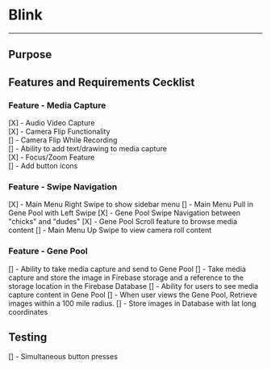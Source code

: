 # Blink
---
## Purpose

## Features and Requirements Cecklist
### Feature - Media Capture
[X] - Audio Video Capture <br/>
[X] - Camera Flip Functionality <br/>
  [] - Camera Flip While Recording <br/>
[] - Ability to add text/drawing to media capture <br/>
[X] - Focus/Zoom Feature <br/>
[] - Add button icons <br/>

### Feature - Swipe Navigation
[X] - Main Menu Right Swipe to show sidebar menu
[] - Main Menu Pull in Gene Pool with Left Swipe
[X] - Gene Pool Swipe Navigation between "chicks" and "dudes"
[X] - Gene Pool Scroll feature to browse media content
[] - Main Menu Up Swipe to view camera roll content
### Feature - Gene Pool
[] - Ability to take media capture and send to Gene Pool
  [] - Take media capture and store the image in Firebase storage and a reference to the storage location in the Firebase Database
[] - Ability for users to see media capture content in Gene Pool
  [] - When user views the Gene Pool, Retrieve images within a 100 mile radius.
  [] - Store images in Database with lat long coordinates

## Testing
[] - Simultaneous button presses
